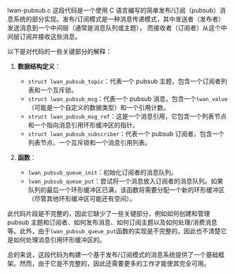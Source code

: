 lwan-pubsub.c
这段代码是一个使用 C 语言编写的简单发布/订阅（pubsub）消息系统的部分实现。发布/订阅模式是一种消息传递模式，其中发送者（发布者）发送消息到一个中间层（通常是消息队列或主题），
而接收者（订阅者）从这个中间层订阅并接收这些消息。

以下是对代码的一些关键部分的解释：

1. **数据结构定义**：

   - `struct lwan_pubsub_topic`：代表一个 pubsub 主题，包含一个订阅者列表和一个互斥锁。
   - `struct lwan_pubsub_msg`：代表一个 pubsub 消息，包含一个`lwan_value`（可能是一个自定义的数据类型）和一个引用计数。
   - `struct lwan_pubsub_msg_ref`：这是一个消息引用，它包含一个列表节点和一个指向消息引用环形缓冲区的指针。
   - `struct lwan_pubsub_subscriber`：代表一个 pubsub 订阅者，包含一个列表节点、一个互斥锁和一个消息引用列表。

2. **函数**：

   - `lwan_pubsub_queue_init`：初始化订阅者的消息队列。
   - `lwan_pubsub_queue_put`：尝试将一个消息放入订阅者的消息队列。如果队列的最后一个环形缓冲区已满，该函数将需要分配一个新的环形缓冲区（尽管其他环形缓冲区可能还有空间）。

此代码片段是不完整的，因此它缺少了一些关键部分，例如如何创建和管理 pubsub 主题和订阅者、如何发布消息、如何订阅主题以及如何处理/消费消息等。此外，由于`lwan_pubsub_queue_put`函数的实现是不完整的，因此也不清楚它是如何处理消息引用环形缓冲区的。

总的来说，这段代码为构建一个基于发布/订阅模式的消息系统提供了一个基础框架。然而，由于它是不完整的，因此还需要更多的工作才能使其完全可用。
